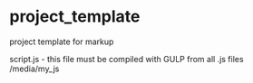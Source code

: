 # project_template
project template for markup

script.js - this file must be compiled with GULP from all .js files /media/my_js